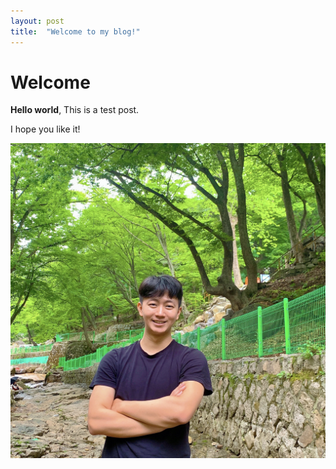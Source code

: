 ```yaml
---
layout: post
title:  "Welcome to my blog!"
---
```

# Welcome

**Hello world**, This is a test post.

I hope you like it!

![1691670108866](image/2023-08-10-test/1691670108866.png)

